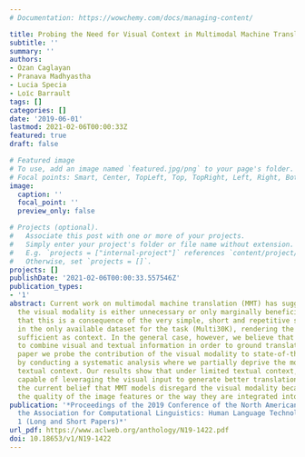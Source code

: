 ```yaml
---
# Documentation: https://wowchemy.com/docs/managing-content/

title: Probing the Need for Visual Context in Multimodal Machine Translation
subtitle: ''
summary: ''
authors:
- Ozan Caglayan
- Pranava Madhyastha
- Lucia Specia
- Loı̈c Barrault
tags: []
categories: []
date: '2019-06-01'
lastmod: 2021-02-06T00:00:33Z
featured: true
draft: false

# Featured image
# To use, add an image named `featured.jpg/png` to your page's folder.
# Focal points: Smart, Center, TopLeft, Top, TopRight, Left, Right, BottomLeft, Bottom, BottomRight.
image:
  caption: ''
  focal_point: ''
  preview_only: false

# Projects (optional).
#   Associate this post with one or more of your projects.
#   Simply enter your project's folder or file name without extension.
#   E.g. `projects = ["internal-project"]` references `content/project/deep-learning/index.md`.
#   Otherwise, set `projects = []`.
projects: []
publishDate: '2021-02-06T00:00:33.557546Z'
publication_types:
- '1'
abstract: Current work on multimodal machine translation (MMT) has suggested that
  the visual modality is either unnecessary or only marginally beneficial. We posit
  that this is a consequence of the very simple, short and repetitive sentences used
  in the only available dataset for the task (Multi30K), rendering the source text
  sufficient as context. In the general case, however, we believe that it is possible
  to combine visual and textual information in order to ground translations. In this
  paper we probe the contribution of the visual modality to state-of-the-art MMT models
  by conducting a systematic analysis where we partially deprive the models from source-side
  textual context. Our results show that under limited textual context, models are
  capable of leveraging the visual input to generate better translations. This contradicts
  the current belief that MMT models disregard the visual modality because of either
  the quality of the image features or the way they are integrated into the model.
publication: '*Proceedings of the 2019 Conference of the North American Chapter of
  the Association for Computational Linguistics: Human Language Technologies, Volume
  1 (Long and Short Papers)*'
url_pdf: https://www.aclweb.org/anthology/N19-1422.pdf
doi: 10.18653/v1/N19-1422
---
```

